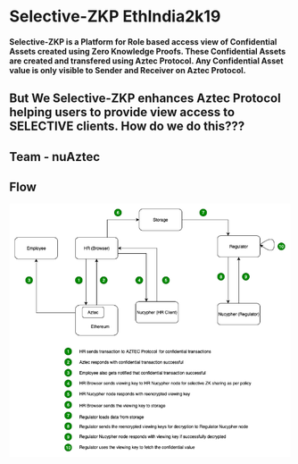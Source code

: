 # Selective-ZKP EthIndia2k19

#### Selective-ZKP is a Platform for Role based access view of Confidential Assets created using Zero Knowledge Proofs. These Confidential Assets are created and transfered using Aztec Protocol. Any Confidential Asset value is only visible to Sender and Receiver on Aztec Protocol. 

## But We Selective-ZKP enhances Aztec Protocol helping users to provide view access to SELECTIVE clients. How do we do this???



## Team - nuAztec

## Flow
![Flow](Flow.png)
